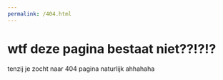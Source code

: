 ```yaml
---
permalink: /404.html
---
```


<html>
<body>
<h1>
wtf deze pagina bestaat niet??!?!?
</h1>
tenzij je zocht naar 404 pagina naturlijk ahhahaha
</body>
</html>
